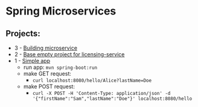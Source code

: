 # Spring Microservices

## Projects:
* 3 - [Building microservice](c03building/licensing-service)
* 2 - [Base empty project for licensing-service](c02explore/licensing-service)
* 1 - [Simple app](c01welcome)
    * run app: `mvn spring-boot:run`
    * make GET request: 
        * `curl localhost:8080/hello/Alice?lastName=Doe`
    * make POST request: 
        * `curl -X POST -H 'Content-Type: application/json' -d '{"firstName":"Sam","lastName":"Doe"}' localhost:8080/hello`
